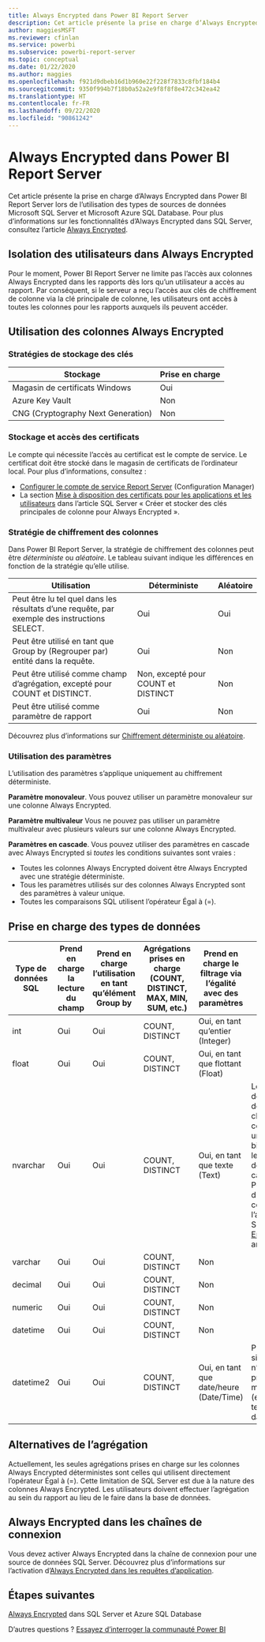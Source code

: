 ```yaml
---
title: Always Encrypted dans Power BI Report Server
description: Cet article présente la prise en charge d’Always Encrypted dans Power BI Report Server lors de l’utilisation des types de sources de données Microsoft SQL Server et Microsoft Azure SQL Database.
author: maggiesMSFT
ms.reviewer: cfinlan
ms.service: powerbi
ms.subservice: powerbi-report-server
ms.topic: conceptual
ms.date: 01/22/2020
ms.author: maggies
ms.openlocfilehash: f921d9dbeb16d1b960e22f228f7833c8fbf184b4
ms.sourcegitcommit: 9350f994b7f18b0a52a2e9f8f8f8e472c342ea42
ms.translationtype: HT
ms.contentlocale: fr-FR
ms.lasthandoff: 09/22/2020
ms.locfileid: "90861242"
---
```

# <a name="always-encrypted-in-power-bi-report-server"></a>Always Encrypted dans Power BI Report Server

Cet article présente la prise en charge d’Always Encrypted dans Power BI Report Server lors de l’utilisation des types de sources de données Microsoft SQL Server et Microsoft Azure SQL Database. Pour plus d’informations sur les fonctionnalités d’Always Encrypted dans SQL Server, consultez l’article [Always Encrypted](/sql/relational-databases/security/encryption/always-encrypted-database-engine).

## <a name="always-encrypted-user-isolation"></a>Isolation des utilisateurs dans Always Encrypted

Pour le moment, Power BI Report Server ne limite pas l’accès aux colonnes Always Encrypted dans les rapports dès lors qu’un utilisateur a accès au rapport.  Par conséquent, si le serveur a reçu l’accès aux clés de chiffrement de colonne via la clé principale de colonne, les utilisateurs ont accès à toutes les colonnes pour les rapports auxquels ils peuvent accéder.

## <a name="always-encrypted-column-usage"></a>Utilisation des colonnes Always Encrypted

### <a name="key-storage-strategies"></a>Stratégies de stockage des clés

|Stockage  |Prise en charge  |
|---------|---------|
|Magasin de certificats Windows | Oui |
|Azure Key Vault | Non |
| CNG (Cryptography Next Generation) | Non |

### <a name="certificate-storage-and-access"></a>Stockage et accès des certificats

Le compte qui nécessite l’accès au certificat est le compte de service. Le certificat doit être stocké dans le magasin de certificats de l’ordinateur local. Pour plus d’informations, consultez :

- [Configurer le compte de service Report Server](/sql/reporting-services/install-windows/configure-the-report-server-service-account-ssrs-configuration-manager) (Configuration Manager)
- La section [Mise à disposition des certificats pour les applications et les utilisateurs](/sql/relational-databases/security/encryption/create-and-store-column-master-keys-always-encrypted#making-certificates-available-to-applications-and-users) dans l’article SQL Server « Créer et stocker des clés principales de colonne pour Always Encrypted ».

### <a name="column-encryption-strategy"></a>Stratégie de chiffrement des colonnes

Dans Power BI Report Server, la stratégie de chiffrement des colonnes peut être *déterministe* ou *aléatoire*. Le tableau suivant indique les différences en fonction de la stratégie qu’elle utilise.

|Utilisation  |Déterministe  |Aléatoire  |
|---------|---------|---------|
|Peut être lu tel quel dans les résultats d’une requête, par exemple des instructions SELECT. | Oui  | Oui  |
|Peut être utilisé en tant que Group by (Regrouper par) entité dans la requête. | Oui | Non |
|Peut être utilisé comme champ d’agrégation, excepté pour COUNT et DISTINCT. | Non, excepté pour COUNT et DISTINCT | Non |
|Peut être utilisé comme paramètre de rapport | Oui | Non |

Découvrez plus d’informations sur [Chiffrement déterministe ou aléatoire](/sql/relational-databases/security/encryption/always-encrypted-database-engine#selecting--deterministic-or-randomized-encryption).

### <a name="parameter-usage"></a>Utilisation des paramètres

L’utilisation des paramètres s’applique uniquement au chiffrement déterministe.

**Paramètre monovaleur**.  Vous pouvez utiliser un paramètre monovaleur sur une colonne Always Encrypted.

**Paramètre multivaleur** Vous ne pouvez pas utiliser un paramètre multivaleur avec plusieurs valeurs sur une colonne Always Encrypted.

**Paramètres en cascade**. Vous pouvez utiliser des paramètres en cascade avec Always Encrypted si *toutes* les conditions suivantes sont vraies :

- Toutes les colonnes Always Encrypted doivent être Always Encrypted avec une stratégie déterministe.
- Tous les paramètres utilisés sur des colonnes Always Encrypted sont des paramètres à valeur unique.
- Toutes les comparaisons SQL utilisent l’opérateur Égal à (=).

## <a name="datatype-support"></a>Prise en charge des types de données

| Type de données SQL | Prend en charge la lecture du champ | Prend en charge l’utilisation en tant qu’élément Group by | Agrégations prises en charge (COUNT, DISTINCT, MAX, MIN, SUM, etc.) | Prend en charge le filtrage via l’égalité avec des paramètres | Notes |
| --- | --- | --- | --- | --- | --- |
| int | Oui | Oui | COUNT, DISTINCT | Oui, en tant qu’entier (Integer) |   |
| float | Oui | Oui | COUNT, DISTINCT | Oui, en tant que flottant (Float) |   |
| nvarchar | Oui | Oui | COUNT, DISTINCT | Oui, en tant que texte (Text) | Le chiffrement déterministe doit utiliser un classement de colonne avec un ordre de tri binaire 2 pour les colonnes de type caractère. Pour plus d’informations, consultez l’article SQL Server [Always Encrypted](/sql/relational-databases/security/encryption/always-encrypted-database-engine#selecting--deterministic-or-randomized-encryption) article.  |
| varchar | Oui | Oui | COUNT, DISTINCT | Non |   |
| decimal | Oui | Oui | COUNT, DISTINCT | Non |   |
| numeric | Oui | Oui | COUNT, DISTINCT | Non |   |
| datetime | Oui | Oui | COUNT, DISTINCT | Non |   |
| datetime2 | Oui | Oui | COUNT, DISTINCT | Oui, en tant que date/heure (Date/Time) | Pris en charge si la colonne n’a pas de précision à la milliseconde (en d’autres termes, pas datetime2(0)) |

## <a name="aggregation-alternatives"></a>Alternatives de l’agrégation

Actuellement, les seules agrégations prises en charge sur les colonnes Always Encrypted déterministes sont celles qui utilisent directement l’opérateur Égal à (=). Cette limitation de SQL Server est due à la nature des colonnes Always Encrypted. Les utilisateurs doivent effectuer l’agrégation au sein du rapport au lieu de le faire dans la base de données.

## <a name="always-encrypted-in-connection-strings"></a>Always Encrypted dans les chaînes de connexion

Vous devez activer Always Encrypted dans la chaîne de connexion pour une source de données SQL Server. Découvrez plus d’informations sur l’activation d’[Always Encrypted dans les requêtes d’application](/sql/relational-databases/security/encryption/develop-using-always-encrypted-with-net-framework-data-provider#enabling-always-encrypted-for-application-queries).

## <a name="next-steps"></a>Étapes suivantes

[Always Encrypted](/sql/relational-databases/security/encryption/always-encrypted-database-engine) dans SQL Server et Azure SQL Database

D’autres questions ? [Essayez d’interroger la communauté Power BI](https://community.powerbi.com/)